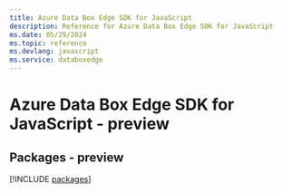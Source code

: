 ```yaml
---
title: Azure Data Box Edge SDK for JavaScript
description: Reference for Azure Data Box Edge SDK for JavaScript
ms.date: 05/29/2024
ms.topic: reference
ms.devlang: javascript
ms.service: databoxedge
---
```

# Azure Data Box Edge SDK for JavaScript - preview
## Packages - preview
[!INCLUDE [packages](data-box-edge-index.md)]